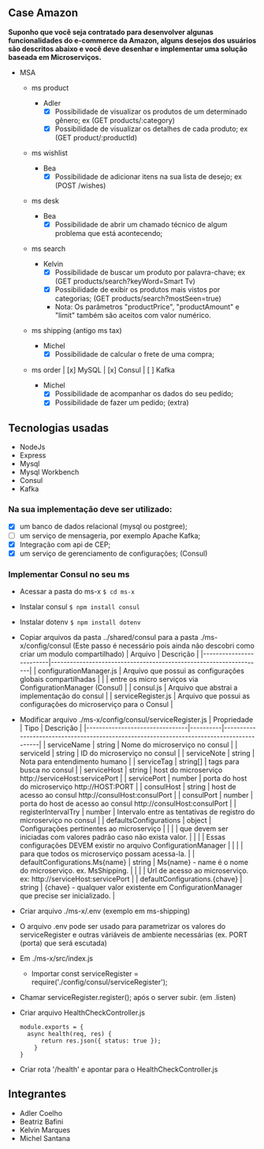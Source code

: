 Case Amazon
---
__Suponho que você seja contratado para desenvolver algunas funcionalidades do e-commerce da
Amazon, alguns desejos dos usuários são descritos abaixo e você deve desenhar e implementar uma
solução baseada em Microserviços.__
  
- MSA
  - ms product
    - Adler
        - [x] Possibilidade de visualizar os produtos de um determinado gênero; ex (GET products/:category)
        - [x] Possibilidade de visualizar os detalhes de cada produto; ex (GET product/:productId)

  - ms wishlist 
    - Bea
        - [x] Possibilidade de adicionar itens na sua lista de desejo; ex (POST /wishes)
  - ms desk
    - Bea
        - [x] Possibilidade de abrir um chamado técnico de algum problema que está acontecendo;

  - ms search
    - Kelvin
        - [x] Possibilidade de buscar um produto por palavra-chave; ex (GET products/search?keyWord=Smart Tv)
        - [x] Possibilidade de exibir os produtos mais vistos por categorias; (GET products/search?mostSeen=true)
        - Nota: Os parâmetros "productPrice", "productAmount" e "limit" também são aceitos com valor numérico.

  - ms shipping (antigo ms tax)
    - Michel
        - [x] Possibilidade de calcular o frete de uma compra;  
  - ms order | [x] MySQL | [x] Consul | [ ] Kafka
    - Michel
        - [x] Possibilidade de acompanhar os dados do seu pedido;
        - [x] Possibilidade de fazer um pedido; (extra)

## Tecnologias usadas
- NodeJs
- Express
- Mysql
- Mysql Workbench
- Consul
- Kafka

### Na sua implementação deve ser utilizado: 
- [x] um banco de dados relacional (mysql ou postgree);
- [ ] um serviço de mensageria, por exemplo Apache Kafka;
- [x] Integração com api de CEP;
- [x] um serviço de gerenciamento de configurações; (Consul)

### Implementar Consul no seu ms
- Acessar a pasta do ms-x `$ cd ms-x`
- Instalar consul `$ npm install consul`
- Instalar dotenv `$ npm install dotenv`
- Copiar arquivos da pasta ../shared/consul para a pasta ./ms-x/config/consul 
  (Este passo é necessário pois ainda não descobri como criar um modulo compartilhado)
  | Arquivo                 | Descrição                                                         |
  |-------------------------|-------------------------------------------------------------------|
  | configurationManager.js | Arquivo que possui as configurações globais compartilhadas        |
  |                         | entre os micro serviços via ConfigurationManager (Consul)         |
  | consul.js               | Arquivo que abstrai a implementação do consul                     |
  | serviceRegister.js      | Arquivo que possui as configurações do microserviço para o Consul |
  

- Modificar arquivo ./ms-x/config/consul/serviceRegister.js 
  | Propriedade                    | Tipo     | Descrição                                                                                |
  |--------------------------------|----------|------------------------------------------------------------------------------------------|
  | serviceName                    | string   | Nome do microserviço no consul                                                           |
  | serviceId                      | string   | ID do microserviço no consul                                                             |
  | serviceNote                    | string   | Nota para entendimento humano                                                            |
  | serviceTag                     | string[] | tags para busca no consul                                                                |
  | serviceHost                    | string   | host do microserviço http://serviceHost:servicePort                                      |
  | servicePort                    | number   | porta do host do microserviço http://HOST:PORT                                           |
  | consulHost                     | string   | host de acesso ao consul http://consulHost:consulPort                                    |
  | consulPort                     | number   | porta do host de acesso ao consul http://consulHost:consulPort                           |
  | registerIntervalTry            | number   | Intervalo entre as tentativas de registro do microserviço no consul                      |
  | defaultsConfigurations         | object   | Configurações pertinentes ao microserviço                                                |
  |                                |          | que devem ser iniciadas com valores padrão caso não exista valor.                        |
  |                                |          | Essas configurações DEVEM existir no arquivo ConfigurationManager                        |
  |                                |          | para que todos os microserviço possam acessa-la.                                         |
  | defaultConfigurations.Ms{name} | string   | Ms{name} - name é o nome do microserviço. ex. MsShipping.                                |
  |                                |          | Url de acesso ao microserviço. ex: http://serviceHost:servicePort                        |
  | defaultConfigurations.{chave}  | string   | {chave} - qualquer valor existente em ConfigurationManager que precise ser inicializado. |
  

- Criar arquivo ./ms-x/.env (exemplo em ms-shipping)
- O arquivo .env pode ser usado para parametrizar os valores do serviceRegister e outras váriáveis de ambiente necessárias (ex. PORT (porta) que será escutada)

- Em ./ms-x/src/index.js
  - Importar const serviceRegister = require('./config/consul/serviceRegister');
- Chamar serviceRegister.register(); após o server subir. (em .listen)
- Criar arquivo HealthCheckController.js
  ```
  module.exports = {
    async health(req, res) {
        return res.json({ status: true });
      }
  }
  ```
- Criar rota '/health' e apontar para o HealthCheckController.js 
  


## Integrantes
- Adler Coelho
- Beatriz Bafini
- Kelvin Marques
- Michel Santana

